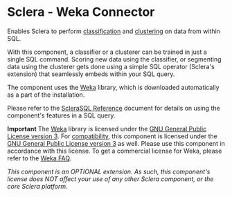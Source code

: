 # Sclera - Weka Connector

Enables Sclera to perform [classification](https://en.wikipedia.org/wiki/Cluster_analysis) and [clustering](https://en.wikipedia.org/wiki/Cluster_analysis) on data from within SQL.

With this component, a classifier or a clusterer can be trained in just a single SQL command. Scoring new data using the classifier, or segmenting data using the clusterer gets done using a simple SQL operator (Sclera's extension) that seamlessly embeds within your SQL query.

The component uses the [Weka](https://www.cs.waikato.ac.nz/ml/weka) library, which is downloaded automatically as a part of the installation.

Please refer to the [ScleraSQL Reference](https://www.scleradb.com/doc/ref/sqlextml#sclera-weka) document for details on using the component's features in a SQL query.

**Important**
The [Weka](https://www.cs.waikato.ac.nz/ml/weka) library is licensed under the [GNU General Public License version 3](https://www.gnu.org/licenses/gpl-3.0.html). For [compatibility](https://www.gnu.org/licenses/gpl-faq.html#AllCompatibility), this component is licensed under the [GNU General Public License version 3](https://www.gnu.org/licenses/gpl-3.0.html) as well. Please use this component in accordance with this license. To get a commercial license for Weka, please refer to the [Weka FAQ](https://waikato.github.io/weka-wiki/faqs/commercial_applications/).

*This component is an OPTIONAL extension. As such, this component's license does NOT affect your use of any other Sclera component, or the core Sclera platform.*

